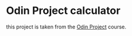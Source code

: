# Odin Project calculator
this project is taken from the [Odin Project](https://www.theodinproject.com/courses/web-development-101/lessons/calculator) course.
